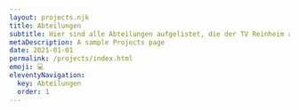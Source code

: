 ```yaml
---
layout: projects.njk
title: Abteilungen
subtitle: Hier sind alle Abteilungen aufgelistet, die der TV Reinheim aktuell hat
metaDescription: A sample Projects page
date: 2021-01-01
permalink: /projects/index.html
emoji: 💻
eleventyNavigation:
  key: Abteilungen
  order: 1
---
```

